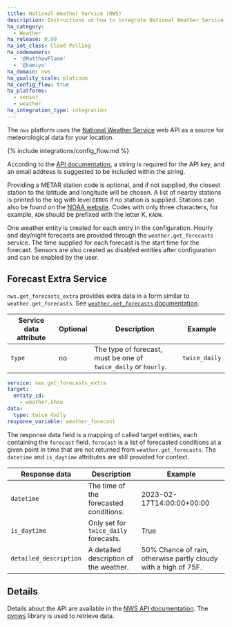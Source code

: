 ```yaml
---
title: National Weather Service (NWS)
description: Instructions on how to integrate National Weather Service data within Home Assistant.
ha_category:
  - Weather
ha_release: 0.99
ha_iot_class: Cloud Polling
ha_codeowners:
  - '@MatthewFlamm'
  - '@kamiyo'
ha_domain: nws
ha_quality_scale: platinum
ha_config_flow: true
ha_platforms:
  - sensor
  - weather
ha_integration_type: integration
---
```


The `nws` platform uses the [National Weather Service](https://www.weather.gov) web API as a source for meteorological data for your location.

{% include integrations/config_flow.md %}

According to the [API documentation](https://www.weather.gov/documentation/services-web-api/), a string is required for the API key, and an email address is suggested to be included within the string.

Providing a METAR station code is optional, and if not supplied, the closest station to the latitude and longitude will be chosen. A list of nearby stations is printed to the log with level `DEBUG` if no station is supplied. Stations can also be found on the [NOAA website](https://www.cnrfc.noaa.gov/metar.php). Codes with only three characters, for example, `ADW` should be prefixed with the letter K, `KADW`.

One weather entity is created for each entry in the configuration. Hourly and day/night forecasts are provided through the `weather.get_forecasts` service. The time supplied for each forecast is the start time for the forecast. Sensors are also created as disabled entities after configuration and can be enabled by the user.

## Forecast Extra Service

`nws.get_forecasts_extra` provides extra data in a form similar to `weather.get_forecasts`. See [`weather.get_forecasts` documentation](/integrations/weather/#service-weatherget_forecasts).

| Service data attribute | Optional | Description | Example |
| ---------------------- | -------- | ----------- | --------|
| `type` | no | The type of forecast, must be one of `twice_daily` or `hourly`. | `twice_daily`

```yaml
service: nws.get_forecasts_extra
target:
  entity_id:
    - weather.khou
data:
  type: twice_daily
response_variable: weather_forecast
```

The response data field is a mapping of called target entities, each containing the `forecast` field.
`forecast` is a list of forecasted conditions at a given point in time that are not returned from `weather.get_forecasts`.  The `datetime` and `is_daytime` attributes are still provided for context.

| Response data | Description | Example |
| ---------------------- | ----------- | -------- |
| `datetime` | The time of the forecasted conditions. | 2023-02-17T14:00:00+00:00
| `is_daytime` | Only set for `twice_daily` forecasts. | True
| `detailed_description` | A detailed description of the weather. | 50% Chance of rain, otherwise partly cloudy with a high of 75F.

## Details

Details about the API are available in the [NWS API documentation](https://www.weather.gov/documentation/services-web-api). The [pynws](https://github.com/MatthewFlamm/pynws) library is used to retrieve data.
